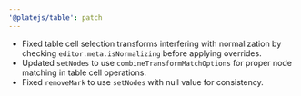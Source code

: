 ```yaml
---
'@platejs/table': patch
---
```


- Fixed table cell selection transforms interfering with normalization by checking `editor.meta.isNormalizing` before applying overrides.
- Updated `setNodes` to use `combineTransformMatchOptions` for proper node matching in table cell operations.
- Fixed `removeMark` to use `setNodes` with null value for consistency.